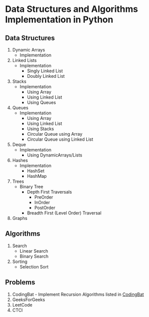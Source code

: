 # Data Structures and Algorithms Implementation in Python

## Data Structures

1. Dynamic Arrays
   - Implementation
2. Linked Lists
   - Implementation
     - Singly Linked List
     - Doubly Linked List
3. Stacks
   - Implementation
     - Using Array
     - Using Linked List
     - Using Queues
4. Queues
   - Implementation
     - Using Array
     - Using Linked List
     - Using Stacks
     - Circular Queue using Array
     - Circular Queue using Linked List
5. Deque
   - Implementation
     - Using DynamicArrays/Lists
6. Hashes
   - Implementation
     - HashSet
     - HashMap
7. Trees
    - Binary Tree
      - Depth First Traversals
        - PreOrder
        - InOrder
        - PostOrder
      - Breadth First (Level Order) Traversal
8. Graphs

## Algorithms

1. Search
   - Linear Search
   - Binary Search
2. Sorting
   - Selection Sort

## Problems

1. CodingBat - Implement Recursion Algorithms listed in [CodingBat](https://codingbat.com/)
2. GeeksForGeeks
3. LeetCode
4. CTCI
